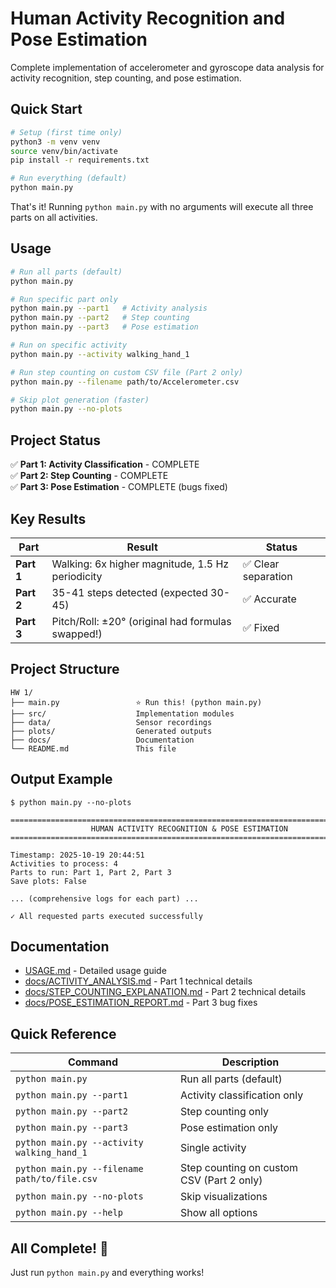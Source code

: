# Human Activity Recognition and Pose Estimation

Complete implementation of accelerometer and gyroscope data analysis for activity recognition, step counting, and pose estimation.

## Quick Start

```bash
# Setup (first time only)
python3 -m venv venv
source venv/bin/activate
pip install -r requirements.txt

# Run everything (default)
python main.py
```

That's it! Running `python main.py` with no arguments will execute all three parts on all activities.

## Usage

```bash
# Run all parts (default)
python main.py

# Run specific part only
python main.py --part1   # Activity analysis
python main.py --part2   # Step counting
python main.py --part3   # Pose estimation

# Run on specific activity
python main.py --activity walking_hand_1

# Run step counting on custom CSV file (Part 2 only)
python main.py --filename path/to/Accelerometer.csv

# Skip plot generation (faster)
python main.py --no-plots
```

## Project Status

✅ **Part 1: Activity Classification** - COMPLETE  
✅ **Part 2: Step Counting** - COMPLETE  
✅ **Part 3: Pose Estimation** - COMPLETE (bugs fixed)

## Key Results

| Part | Result | Status |
|------|--------|--------|
| **Part 1** | Walking: 6x higher magnitude, 1.5 Hz periodicity | ✅ Clear separation |
| **Part 2** | 35-41 steps detected (expected 30-45) | ✅ Accurate |
| **Part 3** | Pitch/Roll: ±20° (original had formulas swapped!) | ✅ Fixed |

## Project Structure

```
HW 1/
├── main.py                 ⭐ Run this! (python main.py)
├── src/                    Implementation modules
├── data/                   Sensor recordings
├── plots/                  Generated outputs
├── docs/                   Documentation
└── README.md               This file
```

## Output Example

```
$ python main.py --no-plots

================================================================================
                  HUMAN ACTIVITY RECOGNITION & POSE ESTIMATION
================================================================================

Timestamp: 2025-10-19 20:44:51
Activities to process: 4
Parts to run: Part 1, Part 2, Part 3
Save plots: False

... (comprehensive logs for each part) ...

✓ All requested parts executed successfully
```

## Documentation

- [USAGE.md](USAGE.md) - Detailed usage guide
- [docs/ACTIVITY_ANALYSIS.md](docs/ACTIVITY_ANALYSIS.md) - Part 1 technical details
- [docs/STEP_COUNTING_EXPLANATION.md](docs/STEP_COUNTING_EXPLANATION.md) - Part 2 technical details  
- [docs/POSE_ESTIMATION_REPORT.md](docs/POSE_ESTIMATION_REPORT.md) - Part 3 bug fixes

## Quick Reference

| Command | Description |
|---------|-------------|
| `python main.py` | Run all parts (default) |
| `python main.py --part1` | Activity classification only |
| `python main.py --part2` | Step counting only |
| `python main.py --part3` | Pose estimation only |
| `python main.py --activity walking_hand_1` | Single activity |
| `python main.py --filename path/to/file.csv` | Step counting on custom CSV (Part 2 only) |
| `python main.py --no-plots` | Skip visualizations |
| `python main.py --help` | Show all options |

## All Complete! 🎉

Just run `python main.py` and everything works!
